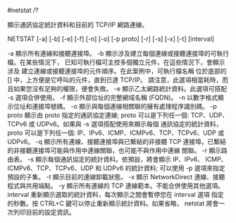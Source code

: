 #netstat /?

顯示通訊協定統計資料和目前的 TCP/IP 網路連線。

NETSTAT [-a] [-b] [-e] [-f] [-n] [-o] [-p proto] [-r] [-s] [-x] [-t] [interval]

  -a            顯示所有連線和接聽連接埠。
  -b            顯示涉及建立每個連線或接聽連接埠的可執行檔。在某些情況下，
                已知可執行檔可主控多個獨立元件，在這些情況下，會顯示涉及
                建立連線或接聽連接埠的元件順序。在此案例中，可執行檔名稱
                位於底部的 [] 中，上方便是它呼叫的元件，直到已達 TCP/IP。
                請注意，此選項相當耗時，而且如果您沒有足夠的權限，便會失敗。
  -e            顯示乙太網路統計資料。此選項可搭配 -s 選項合併使用。
  -f            顯示外部位址的完整網域名稱 (FQDN)。
  -n            以數字格式顯示位址和連接埠號碼。
  -o            顯示與每個連線相關聯的擁有處理程序識別碼。
  -p proto      顯示由 proto 指定的通訊協定連線; proto 可以是下列任一個:
                TCP、UDP、TCPv6 或 UDPv6。如果與 -s 選項搭配使用來顯示每個
                通訊協定的統計資料，proto 可以是下列任一個:
                IP、IPv6、ICMP、ICMPv6、TCP、TCPv6、UDP 或 UDPv6。
  -q            顯示所有連線、接聽連接埠與已繫結的非接聽 TCP 連接埠。已繫結
                的非接聽連接埠可能與作用中連線關聯，也可能不與作用中連線
                關聯。
  -r            顯示路由表。
  -s            顯示每個通訊協定的統計資料。依預設，將會顯示 IP、IPv6、
                ICMP、ICMPv6、TCP、TCPv6、UDP 和 UDPv6 的統計資料; 可以使用
                -p 選項來指定預設的子集。
  -t            顯示目前的連線卸載狀態。
  -x            顯示 NetworkDirect 連線、接聽程式與共用端點。
  -y            顯示所有連線的 TCP 連線範本。不能合併使用其他選項。
  interval      重新顯示選取的統計資料，每次顯示之間會暫停您在 interval 選項
                指定的秒數。按 CTRL+C 鍵可以停止重新顯示統計資料。如果省略，
                netstat 將會一次列印目前的設定資訊。
